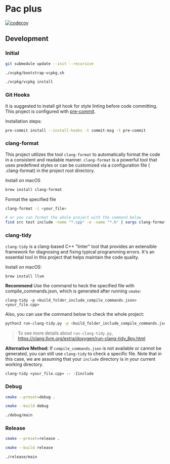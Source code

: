 # Pac plus

[![codecov](https://codecov.io/gh/chienaeae/pac-plus/graph/badge.svg?token=YP2ELJQQJD)](https://codecov.io/gh/chienaeae/pac-plus)


## Development

### Initial

```bash
git submodule update --init --recursive

./vcpkg/bootstrap-vcpkg.sh

./vcpkg/vcpkg install
```

### Git Hooks

It is suggested to install git hook for style linting before code committing. This project is configured
with [pre-commit](https://pre-commit.com).

Installation steps:

```bash
pre-commit install --install-hooks -t commit-msg -t pre-commit
```

### clang-format

This project utilizes the tool `clang-format` to automatically format the code in a consistent and readable
manner. `clang-format` is a powerful tool that uses predefined styles or can be customized via a configuration file (
.clang-format) in the project root directory.

Install on macOS

```bash
brew install clang-format
```

Format the specified file

```bash
clang-format -i <your_file>

# or you can format the whole project with the command below
find src test include -name "*.cpp" -o -name "*.h" | xargs clang-format -i
```

### clang-tidy

`clang-tidy` is a clang-based C++ "linter" tool that provides an extensible framework for diagnosing and fixing typical
programming errors. It's an essential tool in this project that helps maintain the code quality.

Install on macOS:

```bash
brew install llvm
```

**Recommend** Use the command to heck the specified file with compile_commands.json, which is generated after
running `cmake`:

```
clang-tidy -p <build_folder_include_compile_commands.json> <your_file.cpp>
```

Also, you can use the command below to check the whole project:

```bash
python3 run-clang-tidy.py -p <build_folder_include_compile_commands.json>
```
> To see more details about `run-clang-tidy.py`, https://clang.llvm.org/extra/doxygen/run-clang-tidy_8py.html

**Alternative Method:** If `compile_commands.json` is not available or cannot be generated, you can still
use `clang-tidy` to check a specific file. Note that in this case, we are assuming that your `include` directory is in
your current working directory.
```
clang-tidy <your_file.cpp> -- -Iinclude
```

### Debug

```bash
cmake --preset=debug .

cmake --build debug

./debug/main
```

### Release

```bash
cmake --preset=release .

cmake --build release

./release/main
```
